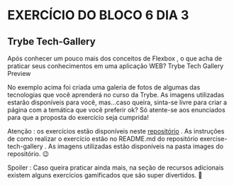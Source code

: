 # EXERCÍCIO DO BLOCO 6 DIA 3

## Trybe Tech-Gallery
Após conhecer um pouco mais dos conceitos de Flexbox , o que acha de praticar seus conhecimentos em uma aplicação WEB?
Trybe Tech Gallery Preview


No exemplo acima foi criada uma galeria de fotos de algumas das tecnologias que você aprenderá no curso da Trybe. As imagens utilizadas estarão disponíveis para você, mas...caso queira, sinta-se livre para criar a página com a temática que você preferir ok? Só atente-se aos enunciados para que a proposta do exercício seja cumprida!

Atenção : os exercícios estão disponíveis neste [repositório](https://github.com/tryber/exercise-tech-gallery) . As instruções de como realizar o exercício estão no README.md do repositório exercise-tech-gallery . As imagens utilizadas estão disponíveis na pasta images do repositório. 😉

Spoiler : Caso queira praticar ainda mais, na seção de recursos adicionais existem alguns exercícios gamificados que são super divertidos. 🚀
